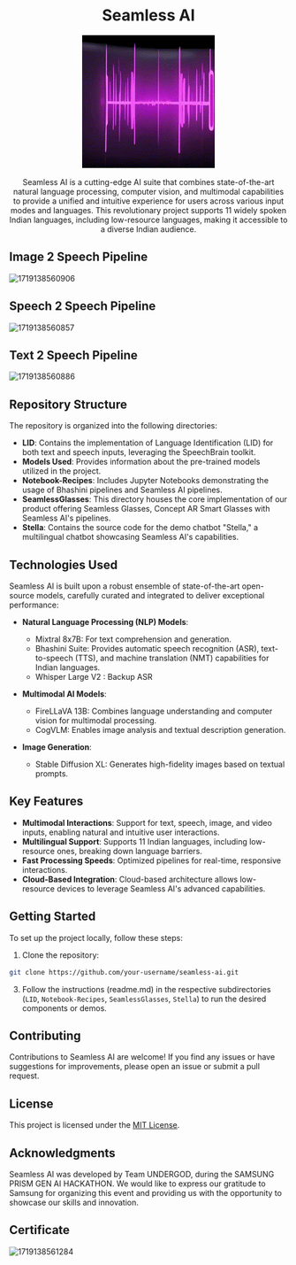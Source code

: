 <div align="center">

# Seamless AI

![](https://github.com/akash-mondal/Seamless-AI/blob/main/GIF.gif)

Seamless AI is a cutting-edge AI suite that combines state-of-the-art natural language processing, computer vision, and multimodal capabilities to provide a unified and intuitive experience for users across various input modes and languages. This revolutionary project supports 11 widely spoken Indian languages, including low-resource languages, making it accessible to a diverse Indian audience.

</div>

## Image 2 Speech Pipeline
![1719138560906](https://github.com/user-attachments/assets/5fcf119f-f3fe-4c64-a735-b0aad43867bb)

## Speech 2 Speech Pipeline
![1719138560857](https://github.com/user-attachments/assets/afef9410-cc6a-44ce-afce-5364d4e8174f)

## Text 2 Speech Pipeline
![1719138560886](https://github.com/user-attachments/assets/0f22bb9b-ff9b-4a0a-8cd2-36c29707bfb2)





## Repository Structure

The repository is organized into the following directories:

- **LID**: Contains the implementation of Language Identification (LID) for both text and speech inputs, leveraging the SpeechBrain toolkit.
- **Models Used**: Provides information about the pre-trained models utilized in the project.
- **Notebook-Recipes**: Includes Jupyter Notebooks demonstrating the usage of Bhashini pipelines and Seamless AI pipelines.
- **SeamlessGlasses**: This directory houses the core implementation of our product offering Seamless Glasses, Concept AR Smart Glasses with Seamless AI's pipelines.
- **Stella**: Contains the source code for the  demo chatbot "Stella," a multilingual chatbot showcasing Seamless AI's capabilities.

## Technologies Used

Seamless AI is built upon a robust ensemble of state-of-the-art open-source models, carefully curated and integrated to deliver exceptional performance:

- **Natural Language Processing (NLP) Models**:
  - Mixtral 8x7B: For text comprehension and generation.
  - Bhashini Suite: Provides automatic speech recognition (ASR), text-to-speech (TTS), and machine translation (NMT) capabilities for Indian languages.
  - Whisper Large V2 : Backup ASR 

- **Multimodal AI Models**:
  - FireLLaVA 13B: Combines language understanding and computer vision for multimodal processing.
  - CogVLM: Enables image analysis and textual description generation.

- **Image Generation**:
  - Stable Diffusion XL: Generates high-fidelity images based on textual prompts.

## Key Features

- **Multimodal Interactions**: Support for text, speech, image, and video inputs, enabling natural and intuitive user interactions.
- **Multilingual Support**: Supports 11 Indian languages, including low-resource ones, breaking down language barriers.
- **Fast Processing Speeds**: Optimized pipelines for real-time, responsive interactions.
- **Cloud-Based Integration**: Cloud-based architecture allows low-resource devices to leverage Seamless AI's advanced capabilities.

## Getting Started

To set up the project locally, follow these steps:

1. Clone the repository:

```bash
git clone https://github.com/your-username/seamless-ai.git
```

3. Follow the instructions (readme.md) in the respective subdirectories (`LID`, `Notebook-Recipes`, `SeamlessGlasses`, `Stella`) to run the desired components or demos.

## Contributing

Contributions to Seamless AI are welcome! If you find any issues or have suggestions for improvements, please open an issue or submit a pull request.

## License

This project is licensed under the [MIT License](LICENSE).

## Acknowledgments

Seamless AI was developed by Team UNDERGOD, during the SAMSUNG PRISM GEN AI HACKATHON. We would like to express our gratitude to Samsung for organizing this event and providing us with the opportunity to showcase our skills and innovation.

## Certificate 
![1719138561284](https://github.com/user-attachments/assets/b355b5ca-92f6-41f3-b79e-afa7d7ee8f32)

